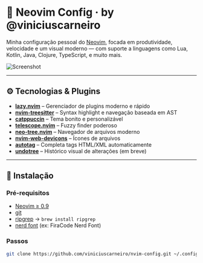 # 🧠 Neovim Config · by @viniciuscarneiro

Minha configuração pessoal do [Neovim](https://neovim.io/), focada em produtividade, velocidade e um visual moderno — com suporte a linguagens como Lua, Kotlin, Java, Clojure, TypeScript, e muito mais.

![Screenshot](https://user-images.githubusercontent.com/your-image-path-if-you-want.png)

---

## ⚙️ Tecnologias & Plugins

- **[lazy.nvim](https://github.com/folke/lazy.nvim)** – Gerenciador de plugins moderno e rápido
- **[nvim-treesitter](https://github.com/nvim-treesitter/nvim-treesitter)** – Syntax highlight e navegação baseada em AST
- **[catppuccin](https://github.com/catppuccin/nvim)** – Tema bonito e personalizável
- **[telescope.nvim](https://github.com/nvim-telescope/telescope.nvim)** – Fuzzy finder poderoso
- **[neo-tree.nvim](https://github.com/nvim-neo-tree/neo-tree.nvim)** – Navegador de arquivos moderno
- **[nvim-web-devicons](https://github.com/nvim-tree/nvim-web-devicons)** – Ícones de arquivos
- **[autotag](https://github.com/windwp/nvim-ts-autotag)** – Completa tags HTML/XML automaticamente
- **[undotree](https://github.com/mbbill/undotree)** – Histórico visual de alterações (em breve)

---

## 🚀 Instalação

### Pré-requisitos

- [Neovim ≥ 0.9](https://github.com/neovim/neovim/releases)
- [git](https://git-scm.com/)
- [ripgrep](https://github.com/BurntSushi/ripgrep) → `brew install ripgrep`
- [nerd font](https://www.nerdfonts.com/) (ex: FiraCode Nerd Font)

### Passos

```bash
git clone https://github.com/viniciuscarneiro/nvim-config.git ~/.config/nvim
